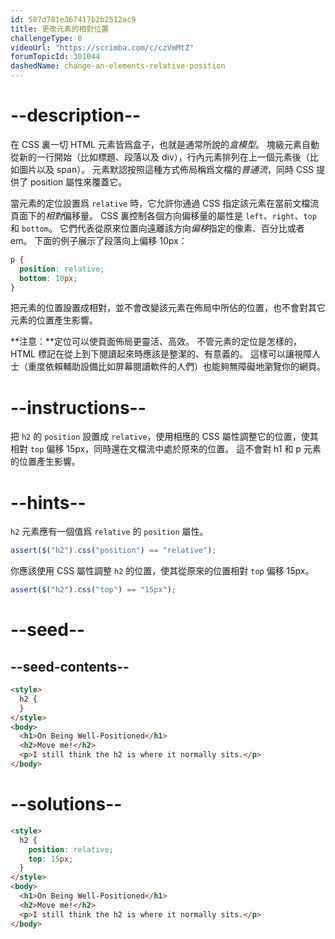 ```yaml
---
id: 587d781e367417b2b2512ac9
title: 更改元素的相對位置
challengeType: 0
videoUrl: "https://scrimba.com/c/czVmMtZ"
forumTopicId: 301044
dashedName: change-an-elements-relative-position
---
```


# --description--

在 CSS 裏一切 HTML 元素皆爲盒子，也就是通常所說的<dfn>盒模型</dfn>。 塊級元素自動從新的一行開始（比如標題、段落以及 div），行內元素排列在上一個元素後（比如圖片以及 span）。 元素默認按照這種方式佈局稱爲文檔的<dfn>普通流</dfn>，同時 CSS 提供了 position 屬性來覆蓋它。

當元素的定位設置爲 `relative` 時，它允許你通過 CSS 指定該元素在當前文檔流頁面下的*相對*偏移量。 CSS 裏控制各個方向偏移量的屬性是 `left`、`right`、`top` 和 `bottom`。 它們代表從原來位置向遠離該方向*偏移*指定的像素、百分比或者 em。 下面的例子展示了段落向上偏移 10px：

```css
p {
  position: relative;
  bottom: 10px;
}
```

把元素的位置設置成相對，並不會改變該元素在佈局中所佔的位置，也不會對其它元素的位置產生影響。

**注意：**定位可以使頁面佈局更靈活、高效。 不管元素的定位是怎樣的，HTML 標記在從上到下閱讀起來時應該是整潔的、有意義的。 這樣可以讓視障人士（重度依賴輔助設備比如屏幕閱讀軟件的人們）也能夠無障礙地瀏覽你的網頁。

# --instructions--

把 `h2` 的 `position` 設置成 `relative`，使用相應的 CSS 屬性調整它的位置，使其相對 `top` 偏移 15px，同時還在文檔流中處於原來的位置。 這不會對 h1 和 p 元素的位置產生影響。

# --hints--

`h2` 元素應有一個值爲 `relative` 的 `position` 屬性。

```js
assert($("h2").css("position") == "relative");
```

你應該使用 CSS 屬性調整 `h2` 的位置，使其從原來的位置相對 `top` 偏移 15px。

```js
assert($("h2").css("top") == "15px");
```

# --seed--

## --seed-contents--

```html
<style>
  h2 {
  }
</style>
<body>
  <h1>On Being Well-Positioned</h1>
  <h2>Move me!</h2>
  <p>I still think the h2 is where it normally sits.</p>
</body>
```

# --solutions--

```html
<style>
  h2 {
    position: relative;
    top: 15px;
  }
</style>
<body>
  <h1>On Being Well-Positioned</h1>
  <h2>Move me!</h2>
  <p>I still think the h2 is where it normally sits.</p>
</body>
```
